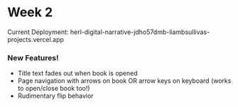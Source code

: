 # Week 2

Current Deployment: herl-digital-narrative-jdho57dmb-liambsullivas-projects.vercel.app

### New Features!

- Title text fades out when book is opened
- Page navigation with arrows on book OR arrow keys on keyboard (works to open/close book too!)
- Rudimentary flip behavior
